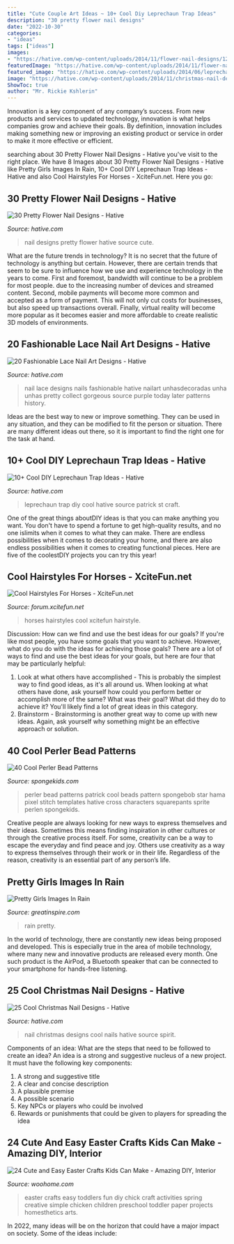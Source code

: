 ```yaml
---
title: "Cute Couple Art Ideas ~ 10+ Cool Diy Leprechaun Trap Ideas"
description: "30 pretty flower nail designs"
date: "2022-10-30"
categories:
- "ideas"
tags: ["ideas"]
images:
- "https://hative.com/wp-content/uploads/2014/11/flower-nail-designs/12-pretty-flower-nail-designs.jpg"
featuredImage: "https://hative.com/wp-content/uploads/2014/11/flower-nail-designs/12-pretty-flower-nail-designs.jpg"
featured_image: "https://hative.com/wp-content/uploads/2014/06/leprechaun-trap-ideas/9-leprechaun-trap-ideas.jpg"
image: "https://hative.com/wp-content/uploads/2014/11/christmas-nail-designs/5-cool-christmas-nail-designs.jpg"
ShowToc: true
author: "Mr. Rickie Kshlerin"
---
```



Innovation is a key component of any company’s success. From new products and services to updated technology, innovation is what helps companies grow and achieve their goals. By definition, innovation includes making something new or improving an existing product or service in order to make it more effective or efficient.

	

		
searching about 30 Pretty Flower Nail Designs - Hative you've visit to the right place. We have 8 Images about 30 Pretty Flower Nail Designs - Hative like Pretty Girls Images In Rain, 10+ Cool DIY Leprechaun Trap Ideas - Hative and also Cool Hairstyles For Horses - XciteFun.net. Here you go:
		
    
## 30 Pretty Flower Nail Designs - Hative

<img loading=lazy src="https://hative.com/wp-content/uploads/2014/11/flower-nail-designs/12-pretty-flower-nail-designs.jpg" onerror="this.onerror=null;this.src='https://tse4.mm.bing.net/th?id=OIP.mRKtugqKCQ-82dtkykivvgHaLJ&amp;pid=15.1';" alt="30 Pretty Flower Nail Designs - Hative">

_Source: hative.com_

>nail designs pretty flower hative source cute. 

	

What are the future trends in technology?
It is no secret that the future of technology is anything but certain. However, there are certain trends that seem to be sure to influence how we use and experience technology in the years to come. 
First and foremost, bandwidth will continue to be a problem for most people. due to the increasing number of devices and streamed content. Second, mobile payments will become more common and accepted as a form of payment. This will not only cut costs for businesses, but also speed up transactions overall. Finally, virtual reality will become more popular as it becomes easier and more affordable to create realistic 3D models of environments.

    
## 20 Fashionable Lace Nail Art Designs - Hative

<img loading=lazy src="https://hative.com/wp-content/uploads/2014/11/lace-nail-art-designs/4-fashionable-lace-nail-art-designs.jpg" onerror="this.onerror=null;this.src='https://tse1.mm.bing.net/th?id=OIP.3o8xGyvX-11l0Ws8MDzjkQHaLI&amp;pid=15.1';" alt="20 Fashionable Lace Nail Art Designs - Hative">

_Source: hative.com_

>nail lace designs nails fashionable hative nailart unhasdecoradas unha unhas pretty collect gorgeous source purple today later patterns history. 

	

Ideas are the best way to new or improve something. They can be used in any situation, and they can be modified to fit the person or situation. There are many different ideas out there, so it is important to find the right one for the task at hand.

    
## 10+ Cool DIY Leprechaun Trap Ideas - Hative

<img loading=lazy src="https://hative.com/wp-content/uploads/2014/06/leprechaun-trap-ideas/9-leprechaun-trap-ideas.jpg" onerror="this.onerror=null;this.src='https://tse2.mm.bing.net/th?id=OIP.xLMajJcDS9m5vbeMYdK-CgHaJ4&amp;pid=15.1';" alt="10+ Cool DIY Leprechaun Trap Ideas - Hative">

_Source: hative.com_

>leprechaun trap diy cool hative source patrick st craft. 

	

One of the great things aboutDIY ideas is that you can make anything you want. You don't have to spend a fortune to get high-quality results, and no one islimits when it comes to what they can make. There are endless possibilities when it comes to decorating your home, and there are also endless possibilities when it comes to creating functional pieces. Here are five of the coolestDIY projects you can try this year!

    
## Cool Hairstyles For Horses - XciteFun.net

<img loading=lazy src="https://img.xcitefun.net/users/2015/01/372714,xcitefun-horses-hairstyle-5.jpg" onerror="this.onerror=null;this.src='https://tse1.mm.bing.net/th?id=OIP.Pe_kmKbltoYRceGl5YCsCAHaLH&amp;pid=15.1';" alt="Cool Hairstyles For Horses - XciteFun.net">

_Source: forum.xcitefun.net_

>horses hairstyles cool xcitefun hairstyle. 

	

Discussion: How can we find and use the best ideas for our goals?
If you're like most people, you have some goals that you want to achieve. However, what do you do with the ideas for achieving those goals? 
There are a lot of ways to find and use the best ideas for your goals, but here are four that may be particularly helpful: 

1) Look at what others have accomplished - This is probably the simplest way to find good ideas, as it's all around us. When looking at what others have done, ask yourself how could you perform better or accomplish more of the same? What was their goal? What did they do to achieve it? You'll likely find a lot of great ideas in this category. 
2) Brainstorm - Brainstorming is another great way to come up with new ideas. Again, ask yourself why something might be an effective approach or solution.

    
## 40 Cool Perler Bead Patterns

<img loading=lazy src="http://spongekids.com/wp-content/uploads/2014/04/perler-beads-patterns/13-patrick-perler-beads-patterns.png" onerror="this.onerror=null;this.src='https://tse3.mm.bing.net/th?id=OIP.GKy60XG9SP3-ZHd1tkW-pQHaLO&amp;pid=15.1';" alt="40 Cool Perler Bead Patterns">

_Source: spongekids.com_

>perler bead patterns patrick cool beads pattern spongebob star hama pixel stitch templates hative cross characters squarepants sprite perlen spongekids. 

	

Creative people are always looking for new ways to express themselves and their ideas. Sometimes this means finding inspiration in other cultures or through the creative process itself. For some, creativity can be a way to escape the everyday and find peace and joy. Others use creativity as a way to express themselves through their work or in their life. Regardless of the reason, creativity is an essential part of any person’s life.

    
## Pretty Girls Images In Rain

<img loading=lazy src="https://greatinspire.com/wp-content/uploads/2016/06/Pretty-Girls-Images-In-Rain-14.jpg" onerror="this.onerror=null;this.src='https://tse4.mm.bing.net/th?id=OIP.ERt8-7nOUiUAH88PoANhFQHaLH&amp;pid=15.1';" alt="Pretty Girls Images In Rain">

_Source: greatinspire.com_

>rain pretty. 

	

In the world of technology, there are constantly new ideas being proposed and developed. This is especially true in the area of mobile technology, where many new and innovative products are released every month. One such product is the AirPod, a Bluetooth speaker that can be connected to your smartphone for hands-free listening.

    
## 25 Cool Christmas Nail Designs - Hative

<img loading=lazy src="https://hative.com/wp-content/uploads/2014/11/christmas-nail-designs/5-cool-christmas-nail-designs.jpg" onerror="this.onerror=null;this.src='https://tse1.mm.bing.net/th?id=OIP.ZWaHkPEabMPKY1XPwSjsBwHaLS&amp;pid=15.1';" alt="25 Cool Christmas Nail Designs - Hative">

_Source: hative.com_

>nail christmas designs cool nails hative source spirit. 

	

Components of an idea: What are the steps that need to be followed to create an idea?
An idea is a strong and suggestive nucleus of a new project. It must have the following key components:
1. A strong and suggestive title 
2. A clear and concise description 
3. A plausible premise 
4. A possible scenario 
5. Key NPCs or players who could be involved 
6. Rewards or punishments that could be given to players for spreading the idea 

    
## 24 Cute And Easy Easter Crafts Kids Can Make - Amazing DIY, Interior

<img loading=lazy src="http://www.woohome.com/wp-content/uploads/2014/04/Easter-Crafts-for-Kids-4.jpg" onerror="this.onerror=null;this.src='https://tse3.mm.bing.net/th?id=OIP.K99XlXYiYRzK5WEn8KwNLgHaJ6&amp;pid=15.1';" alt="24 Cute and Easy Easter Crafts Kids Can Make - Amazing DIY, Interior">

_Source: woohome.com_

>easter crafts easy toddlers fun diy chick craft activities spring creative simple chicken children preschool toddler paper projects homesthetics arts. 

	

In 2022, many ideas will be on the horizon that could have a major impact on society. Some of the ideas include: 

